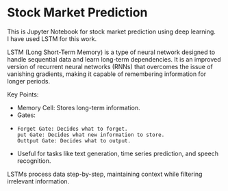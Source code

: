 # Stock Market Prediction 

This is Jupyter Notebook for stock market prediction using deep learning. <br>
I have used LSTM for this work.

LSTM (Long Short-Term Memory) is a type of neural network designed to handle sequential data and learn long-term dependencies. It is an improved version of recurrent neural networks (RNNs) that overcomes the issue of vanishing gradients, making it capable of remembering information for longer periods.

Key Points:

-	Memory Cell: Stores long-term information.
-	Gates:
-	  Forget Gate: Decides what to forget.
 	  put Gate: Decides what new information to store.
 	  Outtput Gate: Decides what to output.
-	Useful for tasks like text generation, time series prediction, and speech recognition.

LSTMs process data step-by-step, maintaining context while filtering irrelevant information.
